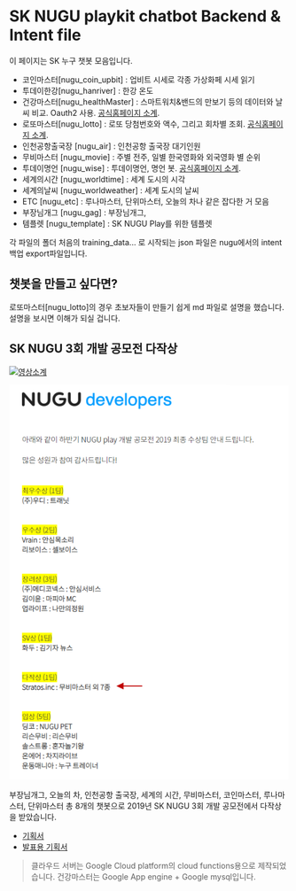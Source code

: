 # SK NUGU playkit chatbot Backend & Intent file

이 페이지는 SK 누구 챗봇 모음입니다. 

* 코인마스터[nugu_coin_upbit] : 업비트 시세로 각종 가상화페 시세 읽기
* 투데이한강[nugu_hanriver] : 한강 온도
* 건강마스터[nugu_healthMaster] : 스마트워치&밴드의 만보기 등의 데이터와 날씨 비교. Oauth2 사용. [공식홈페이지 소계](http://blog.naver.com/nuguai/221472224053).
* 로또마스터[nugu_lotto] : 로또 당첨번호와 액수, 그리고 회차별 조회. [공식홈페이지 소계](http://blog.naver.com/nuguai/221466531053).
* 인천공항출국장 [nugu_air] : 인천공항 출국장 대기인원
* 무비마스터 [nugu_movie] : 주별 전주, 일별 한국영화와 외국영화 별 순위
* 투데이명언 [nugu_wise] : 투데이명언, 명언 봇. [공식홈페이지 소계](http://blog.naver.com/nuguai/221613927356).
* 세계의시간 [nugu_worldtime] : 세계 도시의 시각
* 세계의날씨 [nugu_worldweather] : 세계 도시의 날씨
* ETC [nugu_etc] : 루나마스터, 단위마스터, 오늘의 차나 같은 잡다한 거 모음
* 부장님개그 [nugu_gag] : 부장님개그,
* 템플렛 [nugu_template] : SK NUGU Play를 위한 템플렛

각 파일의 폴더 처음의 training_data... 로 시작되는 json 파일은 nugu에서의 intent 백업 export파일입니다.

## 챗봇을 만들고 싶다면?

로또마스터[nugu_lotto]의 경우 초보자들이 만들기 쉽게 md 파일로 설명을 했습니다.
설명을 보시면 이해가 되실 겁니다.

## SK NUGU 3회 개발 공모전 다작상

[![영상소계](http://img.youtube.com/vi/HBuyEtb8f5s/0.jpg)](https://www.youtube.com/watch?v=HBuyEtb8f5s)

![IMG](./pds/sk3.png)

부장님개그, 오늘의 차, 인천공항 출국장, 세계의 시간, 무비마스터, 코인마스터, 루나마스터, 단위마스터
총 8개의 챗봇으로 2019년 SK NUGU 3회 개발 공모전에서 다작상을 받았습니다.

* [기획서](./pds/NUGU_Play_2019_0815RisingBloom_1.pptx)
* [발표용 기획서](./pds/NUGU_Play_2019_0827RisingBloom_2.pptx)


> 클라우드 서버는 Google Cloud platform의 cloud functions용으로 제작되었습니다.
> 건강마스터는 Google App engine + Google mysql입니다.
